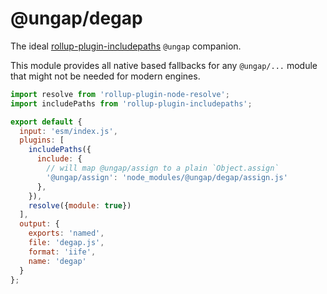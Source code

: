 # @ungap/degap

The ideal [rollup-plugin-includepaths](https://www.npmjs.com/package/rollup-plugin-includepaths) `@ungap` companion.

This module provides all native based fallbacks for any `@ungap/...` module that might not be needed for modern engines.

```js
import resolve from 'rollup-plugin-node-resolve';
import includePaths from 'rollup-plugin-includepaths';

export default {
  input: 'esm/index.js',
  plugins: [
    includePaths({
      include: {
        // will map @ungap/assign to a plain `Object.assign`
        '@ungap/assign': 'node_modules/@ungap/degap/assign.js'
      },
    }),
    resolve({module: true})
  ],
  output: {
    exports: 'named',
    file: 'degap.js',
    format: 'iife',
    name: 'degap'
  }
};

```
